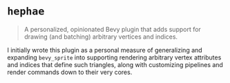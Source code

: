 # `hephae`

> A personalized, opinionated Bevy plugin that adds support for drawing (and batching) arbitrary vertices and indices.

I initially wrote this plugin as a personal measure of generalizing and expanding `bevy_sprite` into supporting rendering arbitrary vertex attributes and indices that define such triangles, along with customizing pipelines and render commands down to their very cores.
